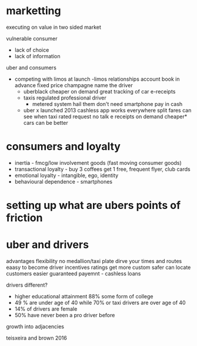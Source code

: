 # marketting

executing on value in two sided market

vulnerable consumer
- lack of choice
- lack of information

uber and consumers
- competing with limos at launch
    -limos 
        relationships
        account
        book in advance
        fixed price
        champagne
        name the driver
    - uberblack
        cheaper
        on demand
        great tracking of car
        e-receipts
    - taxis
        regulated
        professional driver
        - metered system
        hail them
        don't need smartphone
        pay in cash
    - uber x
        launched 2013
        cashless
        app works everywhere
        split fares
        can see when taxi
        rated
        request no talk
        e receipts
        on demand
        cheaper*
        cars can be better

# consumers and loyalty

- inertia - fmcg/low involvement goods (fast moving consumer goods)
- transactional loyalty - buy 3 coffees get 1 free, frequent flyer, club cards
- emotional loyalty - intangible, ego, identity
- behavioural dependence - smartphones

# setting up what are ubers points of friction

# uber and drivers

advantages flexibility
no medallion/taxi plate
dirve your times and routes
eaasy to become driver
incentives
ratings get more custom
safer
can locate customers easier
guaranteed payemnt - cashless
loans

drivers different?
- higher educational attainment 88% some form of college
- 49 % are under age of 40 while 70% or taxi drivers are over age of 40
- 14% of drivers are female
- 50% have never been a pro driver before

growth into adjacencies

teisxeira and brown 2016

